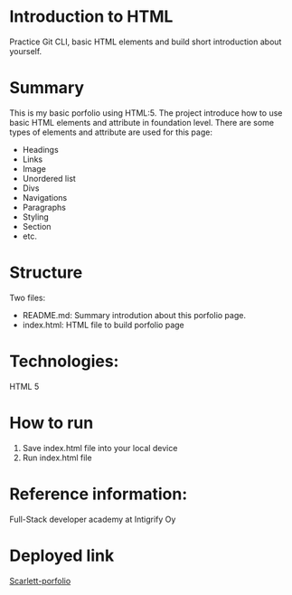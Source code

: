 # Introduction to HTML
Practice Git CLI, basic HTML elements and build short introduction about yourself.

# Summary
This is my basic porfolio using HTML:5. The project introduce how to use basic HTML elements and attribute in foundation level.
There are some types of elements and attribute are used for this page:
- Headings
- Links
- Image
- Unordered list
- Divs
- Navigations
- Paragraphs
- Styling
- Section
- etc.

# Structure
Two files:
- README.md: Summary introdution about this porfolio page.
- index.html: HTML file to build porfolio page

# Technologies:
HTML 5

# How to run
1. Save index.html file into your local device
2. Run index.html file

# Reference information:
Full-Stack developer academy at Intigrify Oy

# Deployed link
[Scarlett-porfolio](https://jolly-blini-e4e93b.netlify.app/)
